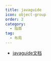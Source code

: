 ```yaml
---
title: javaguide
icon: object-group
order: 2
category:
  - 指南
tag:
  - 布局
---
```


- [javaguide文档](https://javaguide.cn/)